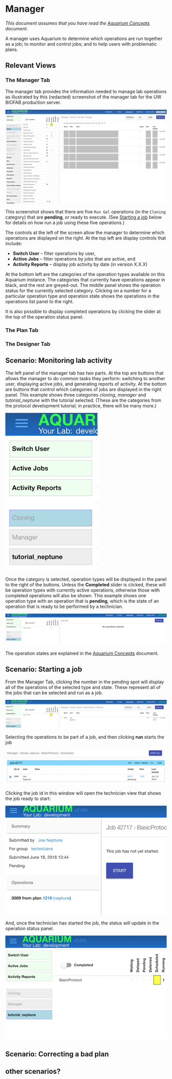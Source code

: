 
# Manager

_This document assumes that you have read the <a href="#" onclick="select('Getting Started', 'Basic Concepts')">Aquarium Concepts</a> document_.

A manager uses Aquarium to determine which operations are run together as a job; to monitor and control jobs; and to help users with problematic plans.

## Relevant Views

### The Manager Tab

The manager tab provides the information needed to manage lab operations as illustrated by this (redacted) screenshot of the manager tab for the UW BIOFAB production server.

![manager tab](docs/manager/images/manager-view.png)

This screenshot shows that there are five `Run Gel` operations (in the `Cloning` category) that are **pending**, or ready to execute.
(See [Starting a job](#scenariostartingajob) below for details on how run a job using these five operations.)

The controls at the left of the screen allow the manager to determine which operations are displayed on the right.
At the top left are display controls that include:

- **Switch User** – filter operations by user,
- **Active Jobs** – filter operations by jobs that are active, and
- **Activity Reports** – display job activity by date (in version X.X.X)

At the bottom left are the categories of the operation types available on this Aquarium instance.
The categories that currently have operations appear in black, and the rest are greyed-out.
The middle panel shows the operation status for the currently selected category.
Clicking on a number for a particular operation type and operation state shows the operations in the operations list panel to the right.

It is also possible to display completed operations by clicking the slider at the top of the operation status panel.

### The Plan Tab

### The Designer Tab

## Scenario: Monitoring lab activity

The left panel of the manager tab has two parts.
At the top are buttons that allows the manager to do common tasks they perform: switching to another user, displaying active jobs, and generating reports of activity.
At the bottom are buttons that control which categories of jobs are displayed in the right panel.
This example shows three categories _cloning_, _manager_ and _tutorial_neptune_ with the tutorial selected.
(These are the categories from the protocol development tutorial; in practice, there will be many more.)

![categories](docs/manager/images/category-list.png)

Once the category is selected, operation types will be displayed in the panel to the right of the buttons.
Unless the **Completed** slider is clicked, these will be operation types with currently active operations, otherwise those with completed operations will also be shown.
This example shows one operation type with an operation that is **pending**, which is the state of an operation that is ready to be performed by a technician.

![selected category](docs/manager/images/selected-category.png)

The operation states are explained in the <a href="#" onclick="select('Getting Started', 'Basic Concepts')">Aquarium Concepts</a> document.

## Scenario: Starting a job

From the Manager Tab, clicking the number in the pending spot will display all of the operations of the selected type and state.
These represent all of the jobs that can be selected and run as a job.

![selected operation](docs/manager/images/selected-operation.png)

Selecting the operations to be part of a job, and then clicking **run** starts the job

![jobs](docs/manager/images/scheduled-job.png)

Clicking the job id in this window will open the technician view that shows the job ready to start:

![technician-start](docs/manager/images/technician-start.png)

And, once the technician has started the job, the status will update in the operation status panel.

![changed status](docs/manager/images/updated-status.png)

## Scenario: Correcting a bad plan

## other scenarios?

